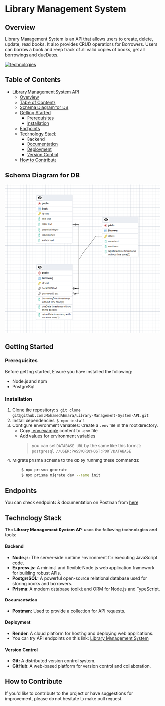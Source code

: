 # Library Management System

## Overview

Library Management System is an API that allows users to create, delete, update, read books. It also provides CRUD operations for Borrowers.
Users can borrow a book and keep track of all valid copies of books, get all borrowings and dueDates. 

[![technologies](https://skillicons.dev/icons?i=nodejs,js,express,prisma,postgresql,git,github,postman)](#backend)

## Table of Contents

- [Library Management System API](#library-management-system)
  - [Overview](#overview)
  - [Table of Contents](#table-of-contents)
  - [Schema Diagram for DB](#schema-diagram-for-db)
  - [Getting Started](#getting-started)
    - [Prerequisites](#prerequisites)
    - [Installation](#installation)
  - [Endpoints](#endpoints)
  - [Technology Stack](#technology-stack)
      - [Backend](#backend)
      - [Documentation](#documentation)
      - [Deployment](#deployment)
      - [Version Control](#version-control)
  - [How to Contribute](#how-to-contribute)


## Schema Diagram for DB
![schema](docs/DB_schema.png)
## Getting Started

### Prerequisites

Before getting started, Ensure you have installed the following:

- Node.js and npm
- PostgreSql

### Installation

1. Clone the repository: `$ git clone git@github.com:MohamedAEmara/Library-Management-System-API.git`
2. Install dependencies: `$ npm install`
3. Configure environment variables: Create a `.env` file in the root directory.
   - Copy [.env.example](.env.example) content to `.env` file
   - Add values for environment variables
     > you can set `DATABASE_URL` by the same like this format:
     > `postgresql://USER:PASSWORD@HOST:PORT/DATABASE`
4. Migrate prisma schema to the db by running these commands:
   ```bash
       $ npx prisma generate
       $ npx prisma migrate dev --name init
   ```

## Endpoints

You can check endpoints & documentation on Postman from [here](https://documenter.getpostman.com/view/29997574/2s9Yyy7yKH)

## Technology Stack

The **Library Management System API** uses the following technologies and tools:

#### Backend

- **Node.js:** The server-side runtime environment for executing JavaScript code.
- **Express.js:** A minimal and flexible Node.js web application framework for building robust APIs.
- **PostgreSQL:** A powerful open-source relational database used for storing books and borrowers.
- **Prisma:** A modern database toolkit and ORM for Node.js and TypeScript.


#### Documentation

- **Postman:** Used to provide a collection for API requests.

#### Deployment

- **Render:** A cloud platform for hosting and deploying web applications.
- You can try API endpoints on this link: [Library Management System](https://library-management-system-api-b8y4.onrender.com/)

#### Version Control

- **Git:** A distributed version control system.
- **GitHub:** A web-based platform for version control and collaboration.

## How to Contribute

If you'd like to contribute to the project or have suggestions for improvement, please do not hesitate to make pull request.